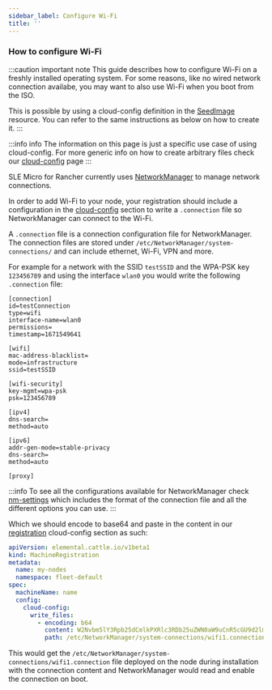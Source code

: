 ```yaml
---
sidebar_label: Configure Wi-Fi
title: ''
---
```


<head>
  <link rel="canonical" href="https://elemental.docs.rancher.com/wifi"/>
</head>


### How to configure Wi-Fi

:::caution important note
This guide describes how to configure Wi-Fi on a freshly installed operating system.
For some reasons, like no wired network connection availabe, you may want to also use Wi-Fi when you boot from the ISO.

This is possible by using a cloud-config definition in the [SeedImage](https://elemental.docs.rancher.com/seedimage-reference/) resource.
You can refer to the same instructions as below on how to create it.
:::

:::info info
The information on this page is just a specific use case of using cloud-config. For more generic info on how to create arbitrary files check our [cloud-config](cloud-config-reference.md) page
:::

SLE Micro for Rancher currently uses [NetworkManager](https://networkmanager.dev/) to manage network connections.

In order to add Wi-Fi to your node, your registration should include a configuration in the [cloud-config](cloud-config-reference.md) section to write a
`.connection` file so NetworkManager can connect to the Wi-Fi.

A `.connection` file is a connection configuration file for NetworkManager.
The connection files are stored under `/etc/NetworkManager/system-connections/` and can include ethernet, Wi-Fi, VPN and more.

For example for a network with the SSID `testSSID` and the WPA-PSK key `123456789` and using the interface `wlan0` you would write the following `.connection` file:

```
[connection]
id=testConnection
type=wifi
interface-name=wlan0
permissions=
timestamp=1671549641

[wifi]
mac-address-blacklist=
mode=infrastructure
ssid=testSSID

[wifi-security]
key-mgmt=wpa-psk
psk=123456789

[ipv4]
dns-search=
method=auto

[ipv6]
addr-gen-mode=stable-privacy
dns-search=
method=auto

[proxy]
```

:::info
To see all the configurations available for NetworkManager check [nm-settings](https://networkmanager.dev/docs/api/latest/nm-settings-nmcli.html)
which includes the format of the connection file and all the different options you can use.
:::

Which we should encode to base64 and paste in the content in our [registration](machineregistration-reference.md) cloud-config section as such:

```yaml title="wifi cloud config" showLineNumbers
apiVersion: elemental.cattle.io/v1beta1
kind: MachineRegistration
metadata:
  name: my-nodes
  namespace: fleet-default
spec:
  machineName: name
  config:
    cloud-config:
      write_files:
        - encoding: b64
          content: W2Nvbm5lY3Rpb25dCmlkPXRlc3RDb25uZWN0aW9uCnR5cGU9d2lmaQppbnRlcmZhY2UtbmFtZT13bGFuMApwZXJtaXNzaW9ucz0KdGltZXN0YW1wPTE2NzE1NDk2NDEKClt3aWZpXQptYWMtYWRkcmVzcy1ibGFja2xpc3Q9Cm1vZGU9aW5mcmFzdHJ1Y3R1cmUKc3NpZD10ZXN0Cgpbd2lmaS1zZWN1cml0eV0Ka2V5LW1nbXQ9bm9uZQp3ZXAta2V5LXR5cGU9MQp3ZXAta2V5MD0xMjM0NTY3ODkxCgpbaXB2NF0KZG5zLXNlYXJjaD0KbWV0aG9kPWF1dG8KCltpcHY2XQphZGRyLWdlbi1tb2RlPXN0YWJsZS1wcml2YWN5CmRucy1zZWFyY2g9Cm1ldGhvZD1hdXRvCgpbcHJveHldCg==
          path: /etc/NetworkManager/system-connections/wifi1.connection
```


This would get the `/etc/NetworkManager/system-connections/wifi1.connection` file deployed on the node during installation with the connection content and NetworkManager would 
read and enable the connection on boot.
